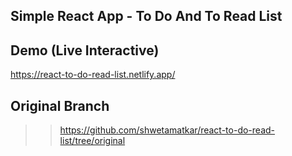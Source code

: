 

## Simple React App - To Do And To Read List

## Demo (Live Interactive)

https://react-to-do-read-list.netlify.app/


## Original Branch
>> https://github.com/shwetamatkar/react-to-do-read-list/tree/original
